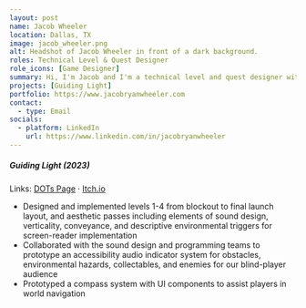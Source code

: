 ```yaml
---
layout: post
name: Jacob Wheeler
location: Dallas, TX
image: jacob_wheeler.png
alt: Headshot of Jacob Wheeler in front of a dark background.
roles: Technical Level & Quest Designer
role_icons: [Game Designer]
summary: Hi, I'm Jacob and I'm a technical level and quest designer with a background in shooters, adventure games, and kart racers. I specialize in level layouts and gameplay scripting, and I have a strong eye for aesthetics. I'm interested in working on games that impact player emotions or change how people think, games where the player is going on an adventure (either open world or linear), or multiplayer maps that strengthen social relationships through teamwork or laughter.
projects: [Guiding Light]
portfolio: https://www.jacobryanwheeler.com
contact:
  - type: Email
socials:
  - platform: LinkedIn
    url: https://www.linkedin.com/in/jacobryanwheeler
---
```


##### _Guiding Light (2023)_
Links: [DOTs Page](/projects/guiding-light) &middot; <a target="_blank" rel="noopener" href="https://candlesticklibrary.itch.io/guiding-light">Itch.io</a>
- Designed and implemented levels 1-4 from blockout to final launch layout, and aesthetic passes including elements of sound design, verticality, conveyance, and descriptive environmental triggers for screen-reader implementation
- Collaborated with the sound design and programming teams to prototype an accessibility audio indicator system for obstacles, environmental hazards, collectables, and enemies for our blind-player audience
- Prototyped a compass system with UI components to assist players in world navigation
